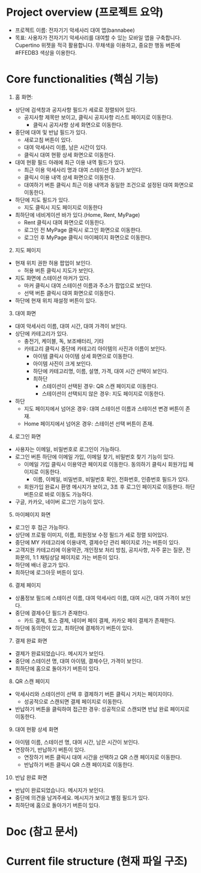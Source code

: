 # Project overview (프로젝트 요약)
- 프로젝트 이름: 전자기기 악세사리 대여 앱(bannabee)
- 목표: 사용자가 전자기기 악세사리를 대여할 수 있는 모바일 앱을 구축합니다. Cupertino 위젯을 적극 활용합니다. 무채색을 이용하고, 중요한 행동 버튼에 #FFEDB3 색상을 이용한다.

# Core functionalities (핵심 기능)
1. 홈 화면:
- 상단에 검색창과 공지사항 필드가 세로로 정렬되어 있다.
    - 공지사항 제목만 보이고, 클릭시 공지사항 리스트 페이지로 이동한다.
        - 클릭시 공지사항 상세 화면으로 이동한다.
- 중단에 대여 및 반납 필드가 있다.
    - 새로고침 버튼이 있다.
    - 대여 악세사리 이름, 남은 시간이 있다.
    - 클릭시 대여 현황 상세 화면으로 이동한다.
- 대여 현황 필드 아래에 최근 이용 내역 필드가 있다.
    - 최근 이용 악세사리 명과 대여 스테이션 장소가 보인다.
    - 클릭시 이용 내역 상세 화면으로 이동한다.
    - 대여하기 버튼 클릭시 최근 이용 내역과 동일한 조건으로 설정된 대여 화면으로 이동한다.
- 하단에 지도 필드가 있다.
    - 지도 클릭시 지도 페이지로 이동한다
- 최하단에 네비게이션 바가 있다.(Home, Rent, MyPage)
    - Rent 클릭시 대여 화면으로 이동한다.
    - 로그인 전 MyPage 클릭시 로그인 화면으로 이동한다.
    - 로그인 후 MyPage 클릭시 마이페이지 화면으로 이동한다.

2. 지도 페이지
- 현재 위치 권한 허용 팝업이 보인다.
    - 허용 버튼 클릭시 지도가 보인다.
- 지도 화면에 스테이션 마커가 있다.
    - 마커 클릭시 대여 스테이션 이름과 주소가 팝업으로 보인다.
    - 선택 버튼 클릭시 대여 화면으로 이동한다.
- 하단에 현재 위치 재설정 버튼이 있다.

3. 대여 화면
- 대여 악세사리 이름, 대여 시간, 대여 가격이 보인다.
- 상단에 카테고리가 있다.
    - 충전기, 케이블, 독, 보조배터리, 기타
    - 카테고리 클릭시 중단에 카테고리 아이템의 사진과 이름이 보인다.
        - 아이템 클릭시 아이템 상세 화면으로 이동한다.
        - 아이템 사진이 크게 보인다.
        - 하단에 카테고리명, 이름, 설명, 가격, 대여 시간 선택이 보인다.
        - 최하단
            - 스테이션이 선택된 경우: QR 스캔 페이지로 이동한다.
            - 스테이션이 선택되지 않은 경우: 지도 페이지로 이동한다.
- 하단
    - 지도 페이지에서 넘어온 경우: 대여 스테이션 이름과 스테이션 변경 버튼이 존재.
    - Home 페이지에서 넘어온 경우: 스테이션 선택 버튼이 존재.

4. 로그인 화면
- 사용자는 이메일, 비밀번호로 로그인이 가능하다.
- 로그인 버튼 하단에 이메일 가입, 이메일 찾기, 비밀번호 찾기 기능이 있다.
    - 이메일 가입 클릭시 이용약관 페이지로 이동한다. 동의하기 클릭시 회원가입 페이지로 이동한다.
        - 이름, 이메일, 비밀번호, 비밀번호 확인, 전화번호, 인증번호 필드가 있다.
    - 회원가입 완료시 환영 메시지가 보이고, 3초 후 로그인 페이지로 이동한다. 하단 버튼으로 바로 이동도 가능하다.
- 구글, 카카오, 네이버 로그인 기능이 있다.

5. 마이페이지 화면
- 로그인 후 접근 가능하다.
- 상단에 프로필 이미지, 이름, 회원정보 수정 필드가 세로 정렬 되어있다.
- 중단에 MY 카테고리에 이용내역, 결제수단 관리 페이지로 가는 버튼이 있다.
- 고객지원 카테고리에 이용약관, 개인정보 처리 방침, 공지사항, 자주 묻는 질문, 전화문의, 1:1 채팅상담 페이지로 가는 버튼이 있다.
- 하단에 배너 광고가 있다.
- 최하단에 로그아웃 버튼이 있다.

6. 결제 페이지
- 상품정보 필드에 스테이션 이름, 대여 악세사리 이름, 대여 시간, 대여 가격이 보인다.
- 중단에 결제수단 필드가 존재한다.
    - 카드 결제, 토스 결제, 네이버 페이 결제, 카카오 페이 결제가 존재한다.
- 하단에 동의란이 있고, 최하단에 결제하기 버튼이 있다.

7. 결제 완료 화면
- 결제가 완료되었습니다. 메시지가 보인다.
- 중단에 스테이션 명, 대여 아이템, 결제수단, 가격이 보인다.
- 최하단에 홈으로 돌아가기 버튼이 있다.

8. QR 스캔 페이지
- 악세사리와 스테이션이 선택 후 결제하기 버튼 클릭시 거치는 페이지이다.
    - 성공적으로 스캔되면 결제 페이지로 이동한다.
- 반납하기 버튼을 클릭하여 접근한 경우: 성공적으로 스캔되면 반납 완료 페이지로 이동한다.

9. 대여 현황 상세 화면
- 아이템 이름, 스테이션 명, 대여 시간, 남은 시간이 보인다.
- 연장하기, 반납하기 버튼이 있다.
    - 연장하기 버튼 클릭시 대여 시간을 선택하고 QR 스캔 페이지로 이동한다.
    - 반납하기 버튼 클릭시 QR 스캔 페이지로 이동한다.

10. 반납 완료 화면
- 반납이 완료되었습니다. 메시지가 보인다.
- 중단에 의견을 남겨주세요. 메시지가 보이고 별점 필드가 있다.
- 최하단에 홈으로 돌아가기 버튼이 있다.

# Doc (참고 문서)

# Current file structure (현재 파일 구조)
